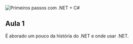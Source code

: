![Primeiros passos com .NET + C#](http://matheusti.com.br/my-github-images/bootcamp-dio-localizaLabs/git-github/git-github.png)

## Aula 1
É aborado um pouco da história do .NET e onde usar .NET.

